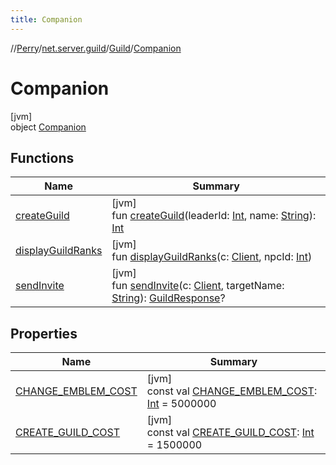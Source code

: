 ```yaml
---
title: Companion
---
```

//[Perry](../../../../index.html)/[net.server.guild](../../index.html)/[Guild](../index.html)/[Companion](index.html)



# Companion



[jvm]\
object [Companion](index.html)



## Functions


| Name | Summary |
|---|---|
| [createGuild](create-guild.html) | [jvm]<br>fun [createGuild](create-guild.html)(leaderId: [Int](https://kotlinlang.org/api/latest/jvm/stdlib/kotlin/-int/index.html), name: [String](https://kotlinlang.org/api/latest/jvm/stdlib/kotlin/-string/index.html)): [Int](https://kotlinlang.org/api/latest/jvm/stdlib/kotlin/-int/index.html) |
| [displayGuildRanks](display-guild-ranks.html) | [jvm]<br>fun [displayGuildRanks](display-guild-ranks.html)(c: [Client](../../../client/-client/index.html), npcId: [Int](https://kotlinlang.org/api/latest/jvm/stdlib/kotlin/-int/index.html)) |
| [sendInvite](send-invite.html) | [jvm]<br>fun [sendInvite](send-invite.html)(c: [Client](../../../client/-client/index.html), targetName: [String](https://kotlinlang.org/api/latest/jvm/stdlib/kotlin/-string/index.html)): [GuildResponse](../../-guild-response/index.html)? |


## Properties


| Name | Summary |
|---|---|
| [CHANGE_EMBLEM_COST](-c-h-a-n-g-e_-e-m-b-l-e-m_-c-o-s-t.html) | [jvm]<br>const val [CHANGE_EMBLEM_COST](-c-h-a-n-g-e_-e-m-b-l-e-m_-c-o-s-t.html): [Int](https://kotlinlang.org/api/latest/jvm/stdlib/kotlin/-int/index.html) = 5000000 |
| [CREATE_GUILD_COST](-c-r-e-a-t-e_-g-u-i-l-d_-c-o-s-t.html) | [jvm]<br>const val [CREATE_GUILD_COST](-c-r-e-a-t-e_-g-u-i-l-d_-c-o-s-t.html): [Int](https://kotlinlang.org/api/latest/jvm/stdlib/kotlin/-int/index.html) = 1500000 |

